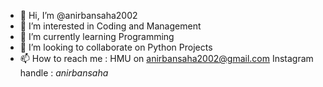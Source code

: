 - 👋 Hi, I’m @anirbansaha2002
- 👀 I’m interested in Coding and Management
- 🌱 I’m currently learning Programming
- 💞️ I’m looking to collaborate on Python Projects
- 📫 How to reach me : HMU on anirbansaha2002@gmail.com
                        Instagram handle : _anirbansaha_

<!---
anirbansaha2002/anirbansaha2002 is a ✨ special ✨ repository because its `README.md` (this file) appears on your GitHub profile.
You can click the Preview link to take a look at your changes.
--->
